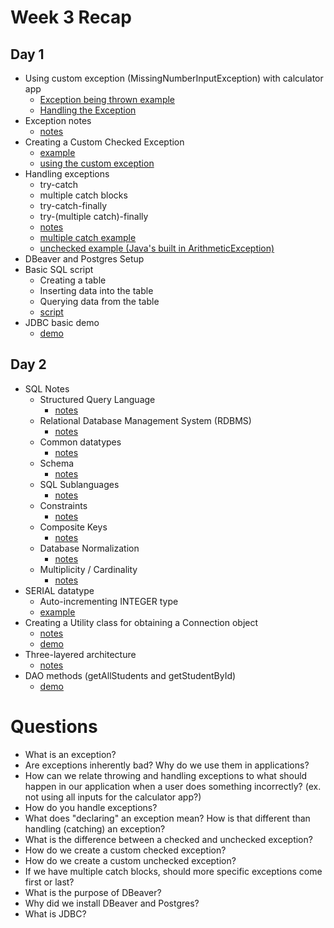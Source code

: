 # Week 3 Recap

## Day 1
* Using custom exception (MissingNumberInputException) with calculator app
    - [Exception being thrown example](https://github.com/211018jwa/training/blob/main/week-3/day-1/my-calculator-app-using-exceptions/src/main/java/com/revature/service/ArithmeticService.java#L14-L32)
    - [Handling the Exception](https://github.com/211018jwa/training/blob/main/week-3/day-1/my-calculator-app-using-exceptions/src/main/java/com/revature/controller/ArithmeticController.java#L30-L34)
* Exception notes
    - [notes](https://github.com/211018jwa/training/blob/main/week-3/day-1/ExceptionDemo/src/com/revature/app/Application.java#L31-L76)
* Creating a Custom Checked Exception
    - [example](https://github.com/211018jwa/training/blob/main/week-3/day-1/ExceptionDemo/src/com/revature/exceptions/DivideByZeroException.java#L3-L26)
    - [using the custom exception](https://github.com/211018jwa/training/blob/main/week-3/day-1/ExceptionDemo/src/com/revature/app/CheckedDemo.java#L81-L92)
* Handling exceptions
    - try-catch
    - multiple catch blocks
    - try-catch-finally
    - try-(multiple catch)-finally
    - [notes](https://github.com/211018jwa/training/blob/main/week-3/day-1/ExceptionDemo/src/com/revature/app/CheckedDemo.java#L55-L76)
    - [multiple catch example](https://github.com/211018jwa/training/blob/main/week-3/day-1/ExceptionDemo/src/com/revature/app/CheckedDemo.java#L9-L53)
    - [unchecked example (Java's built in ArithmeticException)](https://github.com/211018jwa/training/blob/main/week-3/day-1/ExceptionDemo/src/com/revature/app/UncheckedDemo.java#L7-L22)
* DBeaver and Postgres Setup
* Basic SQL script
    - Creating a table
    - Inserting data into the table
    - Querying data from the table
    - [script](https://github.com/211018jwa/training/blob/main/week-3/day-1/student-script.sql#L1-L33)
* JDBC basic demo
    - [demo](https://github.com/211018jwa/training/blob/main/week-3/day-1/jdbc-demo-1/src/main/java/com/revature/demo/Application.java)

## Day 2
* SQL Notes
    - Structured Query Language
        - [notes](https://github.com/211018jwa/training/blob/main/week-3/day-2/sql-notes.md#sql-structured-query-language)
    - Relational Database Management System (RDBMS)
        - [notes](https://github.com/211018jwa/training/blob/main/week-3/day-2/sql-notes.md#relational-database-management-system-rdbms)
    - Common datatypes
        - [notes](https://github.com/211018jwa/training/blob/main/week-3/day-2/sql-notes.md#common-datatypes)
    - Schema
        - [notes](https://github.com/211018jwa/training/blob/main/week-3/day-2/sql-notes.md#schema)
    - SQL Sublanguages
        - [notes](https://github.com/211018jwa/training/blob/main/week-3/day-2/sql-notes.md#sql-sublanguages)
    - Constraints
        - [notes](https://github.com/211018jwa/training/blob/main/week-3/day-2/sql-notes.md#constraints)
    - Composite Keys
        - [notes](https://github.com/211018jwa/training/blob/main/week-3/day-2/sql-notes.md#composite-keys)
    - Database Normalization
        - [notes](https://github.com/211018jwa/training/blob/main/week-3/day-2/sql-notes.md#database-normalization)
    - Multiplicity / Cardinality
        - [notes](https://github.com/211018jwa/training/blob/main/week-3/day-2/sql-notes.md#multiplicity--cardinality)
* SERIAL datatype
    - Auto-incrementing INTEGER type
    - [example](https://github.com/211018jwa/training/blob/main/week-3/day-2/student-script.sql#L8)
* Creating a Utility class for obtaining a Connection object
    - [notes](https://github.com/211018jwa/training/blob/main/week-3/day-2/jdbc-demo-2/src/main/java/com/revature/util/JDBCUtility.java#L15-L21)
    - [demo](https://github.com/211018jwa/training/blob/main/week-3/day-2/jdbc-demo-2/src/main/java/com/revature/util/JDBCUtility.java#L9-L35)
* Three-layered architecture
    - [notes](https://github.com/211018jwa/training/blob/main/week-3/day-2/jdbc-demo-2/src/main/java/com/revature/dao/StudentDAO.java#L13-L21)
* DAO methods (getAllStudents and getStudentById)
    - [demo](https://github.com/211018jwa/training/blob/main/week-3/day-2/jdbc-demo-2/src/main/java/com/revature/dao/StudentDAO.java#L43-L107)

# Questions
* What is an exception?
* Are exceptions inherently bad? Why do we use them in applications?
* How can we relate throwing and handling exceptions to what should happen in our application when a user does something incorrectly? (ex. not using all inputs for the calculator app?)
* How do you handle exceptions?
* What does "declaring" an exception mean? How is that different than handling (catching) an exception?
* What is the difference between a checked and unchecked exception?
* How do we create a custom checked exception?
* How do we create a custom unchecked exception?
* If we have multiple catch blocks, should more specific exceptions come first or last?
* What is the purpose of DBeaver?
* Why did we install DBeaver and Postgres?
* What is JDBC?
